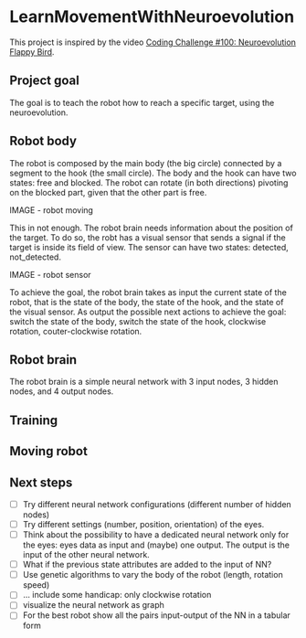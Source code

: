 # LearnMovementWithNeuroevolution
This project is inspired by the video [Coding Challenge #100: Neuroevolution Flappy Bird](https://www.youtube.com/watch?v=c6y21FkaUqw). 

## Project goal
The goal is to teach the robot how to reach a specific target, using the neuroevolution. 

## Robot body
The robot is composed by the main body (the big circle) connected by a segment to the hook (the small circle). The body and the hook can have two states: free and blocked. 
The robot can rotate (in both directions) pivoting on the blocked part, given that the other part is free.

IMAGE - robot moving

This in not enough. The robot brain needs information about the position of the target. To do so, the robt has a visual sensor that sends a signal if the target is inside its field of view. The sensor can have two states: detected, not_detected.

IMAGE - robot sensor

To achieve the goal, the robot brain takes as input the current state of the robot, that is the state of the body, the state of the hook, and the state of the visual sensor. As output the possible next actions to achieve the goal: switch the state of the body, switch the state of the hook, clockwise rotation, couter-clockwise rotation. 


## Robot brain

The robot brain is a simple neural network with 3 input nodes, 3 hidden nodes, and 4 output nodes.

## Training

## Moving robot

## Next steps
- [ ] Try different neural network configurations (different number of hidden nodes)
- [ ] Try different settings (number, position, orientation) of the eyes.
- [ ] Think about the possibility to have a dedicated neural network only for the eyes: eyes data as input and (maybe) one output. The output is the input of the other neural network.
- [ ] What if the previous state attributes are added to the input of NN?
- [ ] Use genetic algorithms to vary the body of the robot (length, rotation speed) 
- [ ] ... include some handicap: only clockwise rotation
- [ ] visualize the neural network as graph 
- [ ] For the best robot show all the pairs input-output of the NN in a tabular form
